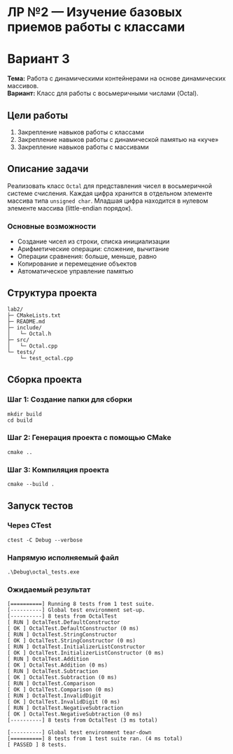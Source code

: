 # ЛР №2 — Изучение базовых приемов работы с классами
# Вариант 3
**Тема:** Работа с динамическими контейнерами на основе динамических массивов.  
**Вариант:** Класс для работы с восьмеричными числами (Octal).

## Цели работы
1. Закрепление навыков работы с классами
2. Закрепление навыков работы с динамической памятью на «куче»
3. Закрепление навыков работы с массивами

## Описание задачи

Реализовать класс `Octal` для представления чисел в восьмеричной системе счисления. Каждая цифра хранится в отдельном элементе массива типа `unsigned char`. Младшая цифра находится в нулевом элементе массива (little-endian порядок).

### Основные возможности
- Создание чисел из строки, списка инициализации
- Арифметические операции: сложение, вычитание
- Операции сравнения: больше, меньше, равно
- Копирование и перемещение объектов
- Автоматическое управление памятью

## Структура проекта
```
lab2/
├─ CMakeLists.txt
├─ README.md
├─ include/
│   └─ Octal.h
├─ src/
│   └─ Octal.cpp
└─ tests/
    └─ test_octal.cpp
```
## Сборка проекта

### Шаг 1: Создание папки для сборки
````
mkdir build
cd build
````
### Шаг 2: Генерация проекта с помощью CMake
````
cmake ..
````
### Шаг 3: Компиляция проекта
````
cmake --build .
````
## Запуск тестов

### Через CTest
````
ctest -C Debug --verbose
````
### Напрямую исполняемый файл
````
.\Debug\octal_tests.exe
````

### Ожидаемый результат
````
[==========] Running 8 tests from 1 test suite.
[----------] Global test environment set-up.
[----------] 8 tests from OctalTest
[ RUN ] OctalTest.DefaultConstructor
[ OK ] OctalTest.DefaultConstructor (0 ms)
[ RUN ] OctalTest.StringConstructor
[ OK ] OctalTest.StringConstructor (0 ms)
[ RUN ] OctalTest.InitializerListConstructor
[ OK ] OctalTest.InitializerListConstructor (0 ms)
[ RUN ] OctalTest.Addition
[ OK ] OctalTest.Addition (0 ms)
[ RUN ] OctalTest.Subtraction
[ OK ] OctalTest.Subtraction (0 ms)
[ RUN ] OctalTest.Comparison
[ OK ] OctalTest.Comparison (0 ms)
[ RUN ] OctalTest.InvalidDigit
[ OK ] OctalTest.InvalidDigit (0 ms)
[ RUN ] OctalTest.NegativeSubtraction
[ OK ] OctalTest.NegativeSubtraction (0 ms)
[----------] 8 tests from OctalTest (3 ms total)

[----------] Global test environment tear-down
[==========] 8 tests from 1 test suite ran. (4 ms total)
[ PASSED ] 8 tests.

````
